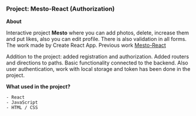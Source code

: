 ### Project: Mesto-React (Authorization)

**About**

Interactive project **Mesto** where you can add photos, delete, increase them and put likes, also you can edit profile. There is also validation in all forms. The work made by Create React App. Previous work [Mesto-React](https://github.com/mustafinelnare/mesto-react)

Addition to the project: added registration and authorization. Added routers and directions to paths. Basic functionality connected to the backend. Also user authentication, work with local storage and token has been done in the project.

**What used in the project?**

```
- React
- JavaScript
- HTML / CSS
```
